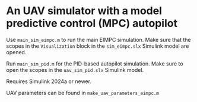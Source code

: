 An UAV simulator with a model predictive control (MPC) autopilot
================================================================

Use `main_sim_eimpc.m` to run the main EIMPC simulation. Make sure that the scopes in the `Visualization` block in the `sim_eimpc.slx` Simulink model are opened.

Run `main_sim_pid.m` for the PID-based autopilot simulation. Make sure to open the scopes in the `uav_sim_pid.slx` Simulink model.

Requires Simulink 2024a or newer.

UAV parameters can be found in `make_uav_parameters_eimpc.m`
